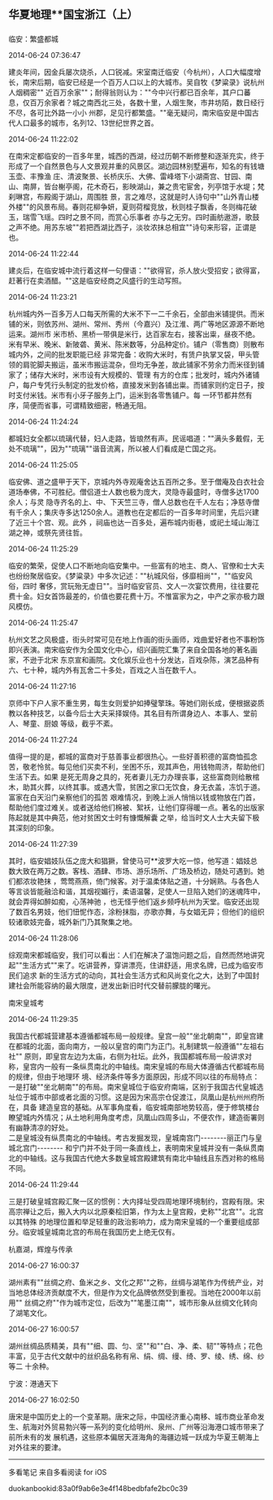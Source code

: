 ## 华夏地理**国宝浙江（上）

#####

临安：繁盛都城

2014-06-24 07:36:47

建炎年间，因金兵屡次烧杀，人口锐减。宋室南迁临安（今杭州），人口大幅度增长，南宋后期，临安已经是一个百万人口以上的大城市。吴自牧《梦粱录》说杭州人烟稠密""
近百万余家""；耐得翁则认为：""今中兴行都已百余年，其户口蕃息，仅百万余家者？城之南西北三处，各数十里，人烟生聚，市井坊陌，数日经行不尽，各可比外路一小小
州郡，足见行都繁盛。""毫无疑问，南宋临安是中国古代人口最多的城市，名列12、13世纪世界之首。

2014-06-24 11:22:02

在南宋定都临安的一百多年里，城西的西湖，经过历朝不断修整和逐渐充实，终于形成了一个自然景色与人文景观并重的风景区。湖边园林别墅遍布，知名的有钱塘玉壶、丰豫渔
庄、清波聚景、长桥庆乐、大佛、雷峰塔下小湖斋宫、甘园、南山、南屏，皆台榭亭阁，花木奇石，影映湖山，兼之贵宅宦舍，列亭馆于水堤；梵刹琳宫，布殿阁于湖山，周围胜
景，言之难尽，这就是时人诗句中""山外青山楼外楼""的风景布局。春则花柳争妍，夏则荷榴竞放，秋则桂子飘香，冬则梅花破玉，瑞雪飞瑶。四时之景不同，而赏心乐事者
亦与之无穷。四时画舫遨游，歌鼓之声不绝。用苏东坡""若把西湖比西子，淡妆浓抹总相宜""诗句来形容，正谓是也。

2014-06-24 11:22:44

建炎后，在临安城中流行着这样一句俚语：""欲得官，杀人放火受招安；欲得富，赶著行在卖酒醋。""这是临安经商之风盛行的生动写照。

2014-06-24 11:23:21

杭州城内外一百多万人口每天所需的大米不下一二千余石，全部由米铺提供。而米铺的米，则依苏州、湖州、常州、秀州（今嘉兴）及江淮、两广等地区源源不断地运来。湖州市
米市桥、黑桥一带俱是米行，达百家左右，接客出粜，昼夜不绝。米有早米、晚米、新陂砻、黄米、陈米数等，分品种定价。铺户（零售商）则散布城内外，之间的批发职能已经
非常完备：收购大米时，有赁户执掌叉袋，甲头管领的肩驼脚夫搬运，虽米市搬运混杂，但均无争差，故此铺家不劳余力而米径到铺家了；储存大米时，米市设有大规模的、管理
有方的仓库；批发时，城内外诸铺户，每户专凭行头制定的批发价格，直接发米到各铺出粜。而铺家则约定日子，按时支付米钱。米市有小牙子服务上门，运米到各零售铺户。每
一环节都井然有序，简便而省事，可谓精致细密，畅通无阻。

2014-06-24 11:24:24

都城妇女全都以琉璃代替，妇人走路，皆琅然有声。民谣唱道：""满头多戴假，无处不琉璃""，因为""琉璃""谐音流离，所以被人们看成是亡国之兆。

2014-06-24 11:25:05

临安佛、道之盛甲于天下，京城内外寺观庵舍达五百所之多。至于僧庵及白衣社会道场奉佛，不可胜纪。僧侣道士人数也极为庞大，灵隐寺最盛时，寺僧多达1700余人；与灵
隐寺齐名的上、中、下天竺三寺，僧人总数也在千人左右；净慈寺僧有千余人；集庆寺多达1250余人。道教也在定都后的一百多年时间里，先后兴建了近三十个宫、观。此外
，祠庙也达一百多处，遍布城内街巷，或祀土域山海江湖之神，或祭先贤往哲。

2014-06-24 11:25:29

临安的繁荣，促使人口不断地向临安集中。一些富有的地主、商人、官僚和士大夫也纷纷聚居临安。《梦粱录》中多次记述：""杭城风俗，侈靡相尚""，""临安风俗，四时
奢侈，赏玩殆无虚日""。当时临安官员、文人一次宴饮费用，往往要花费十金。妇女首饰最差的，价值也要花费十万。不惟富家为之，中产之家亦极力跟风模仿。

2014-06-24 11:25:47

杭州文艺之风极盛，街头时常可见在地上作画的街头画师，戏曲爱好者也不事粉饰即兴表演。南宋临安作为全国文化中心，绍兴画院汇集了来自全国各地的著名画家，不逊于北宋
东京宣和画院。文化娱乐业也十分发达，百戏杂陈，演艺品种有六、七十种，城内外有瓦舍二十多处，百戏之人当在数千人。

2014-06-24 11:27:16

京师中下户人家不重生男，每生女则爱护如捧璧擎珠。等她们刚长成，便根据姿质教以各种技艺，以备今后士大夫采择娱侍。其名目有所谓身边人、本事人、堂前人、琴童、厨娘
等级，截乎不紊。

2014-06-24 11:27:24

值得一提的是，都城的富商对于慈善事业都很热心。一些好善积德的富商恤孤念苦，敬老怜贫。每见他们买卖不利，坐困不乐，观其声色，用钱物周济，帮助他们生活下去。如果
是死无周身之具的，死者妻儿无力办理丧事，这些富商则给散棺木，助其火葬，以终其事。或遇大雪，贫困之家口无饮食，身无衣盖，冻饥于道。富家在白天沿门亲察他们的孤苦
艰难情况，到晚上派人悄悄以钱或物放在门首，帮助他们度过难关。或者送给他们棉被、絮袄，让他们穿得暖一点。著名的出版家陈起就是其中典范，他对贫困文士时有慷慨解囊
之举，给当时文人士大夫留下极其深刻的印象。

2014-06-24 11:27:39

其时，临安娼妓队伍之庞大和猖獗，曾使马可**波罗大吃一惊，他写道：娼妓总数大致在两万之数。客栈、酒肆、市场、游乐场所、广场及桥边，随处可遇到。她们都浓妆艳抹
，莺莺燕燕，倚门候客。对于温柔体贴之道，十分娴熟。与各色人等言谈皆能融洽和谐，其烟视媚行，柔语温馨，足使人一旦陷入她们的迷魂阵中，就会弄得如醉如痴，心荡神驰
，也无怪乎他们返乡频呼杭州为天堂。临安还出现了数百名男妓，他们忸怩作态，涂粉抹脂，亦歌亦舞，与女娼无异；但他们的组织较诸歌妓完备，城外新门乃其聚集之地。

2014-06-24 11:28:06

综观南宋都城临安，我们可以看出：人们在解决了温饱问题之后，自然而然地讲究起""生活方式""来了。吃讲营养，穿讲漂亮，住讲舒适，用求名牌，已成为临安市民们追求
新的生活方式的动向，其社会生活方式和风尚变化之大，达到了中国封建社会所能容纳的最大限度，迸发出新旧时代交替前朦胧的曙光。

南宋皇城考

2014-06-24 11:29:35

我国古代都城营建基本遵循都城布局一般规律。皇宫一般""坐北朝南""，即皇宫建在都城的北面，面向南方，一般以皇宫的南门为正门。礼制建筑一般遵循""左祖右社""
原则，即皇宫左边为太庙，右侧为社坛。此外，我国都城布局一般讲求对称，皇宫内一般有一条纵贯南北的中轴线。南宋皇城的布局大体遵循古代都城布局的规律，但由于地理环
境、经济条件等多方面原因，形成不同以往的布局特点：  
一是打破""坐北朝南""的布局。南宋皇城位于临安府南端，区别于我国古代皇城选址位于城市中部或者北面的习惯。这是因为宋高宗仓促渡江，凤凰山是杭州州府所在，具备
建造皇宫的基础。从军事角度看，临安城南部地势较高，便于修筑楼台瞭望城内外情况；从土地利用角度考虑，凤凰山四周多山，不便农作，建造衙署则有幽静清凉的好处。  
二是皇城没有纵贯南北的中轴线。考古发掘发现，皇城南宫门--------丽正门与皇城北宫门--------
和宁门并不处于同一条直线上，表明南宋皇城并没有一条纵贯南北的中轴线。这与我国古代绝大多数皇城宫殿建筑有南北中轴线且东西对称的格局不同。

2014-06-24 11:29:44

三是打破皇城宫殿汇聚一区的惯例：大内择址受四周地理环境制约，宫殿有限。宋高宗禅让之后，搬入大内以北原秦桧旧第，作为太上皇宫殿，史称""北宫""。北宫以其特殊
的地理位置和举足轻重的政治影响力，成为南宋皇城的一个重要组成部分。临安城皇城南北宫的布局在我国历史上绝无仅有。

杭嘉湖，辉煌与传承

2014-06-27 16:00:37

湖州素有""丝绸之府、鱼米之乡、文化之邦""之称，丝绸与湖笔作为传统产业，对当地总体经济贡献度不大，但是作为文化品牌依然受到重视。当地在2000年以前用""
丝绸之府""作为城市定位，后改为""笔墨江南""，城市形象从丝绸文化转向了湖笔文化。

2014-06-27 16:00:57

湖州丝绸品质精美，具有""细、圆、匀、坚""和""白、净、柔、韧""等特点；花色丰富，见于古代文献中的丝织品名称有帛、绢、绸、缦、绮、罗、绫、绣、绵、纱等二
十余种。

宁波：港通天下

2014-06-27 16:02:50

唐宋是中国历史上的一个变革期。唐宋之际，中国经济重心南移、城市商业革命发生、航海对外贸易勃兴等一系列的变化给明州、泉州、广州等沿海港口城市带来了前所未有的发
展机遇，这些原本偏居天涯海角的海疆边城一跃成为华夏王朝海上对外往来的要津。

* * *

多看笔记 来自多看阅读 for iOS

duokanbookid:83a0f9ab6e3e4f148bedbfafe2bc0c39

